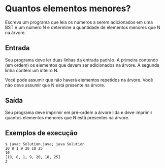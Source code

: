 # Quantos elementos menores?

Escreva um programa que leia os números a serem adicionados em uma BST e um número N e determine a quantidade de elementos menores que N na árvore.

## Entrada

Seu programa deve ler duas linhas da entrada padrão. A primeira contendo (em ordem) os elementos que devem ser adicionados na árvore. A segunda linha contêm um inteiro N.

Você pode assumir que não haverá elementos repetidos na árvore. Você não deve assumir que N está presente na árvore.

## Saída

Seu programa deve imprimir em pré-ordem a árvore lida e deve imprimir quantos elementos menores que N estã presentes na árvore.

## Exemplos de execução

	$ javac Solution.java; java Solution
	10 8 1 9 20 18 25
	10
	[10, 8, 1, 9, 20, 18, 25]
	3